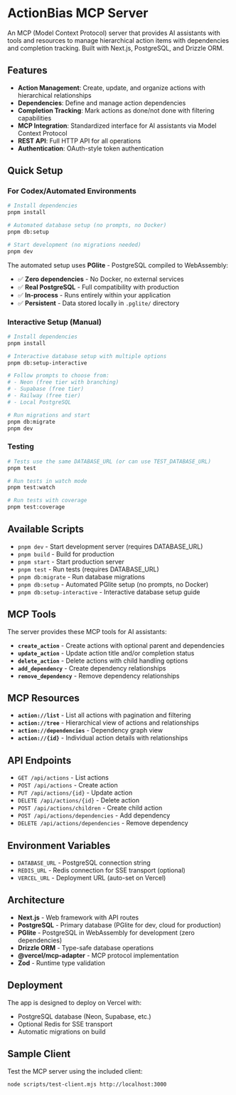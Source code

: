# ActionBias MCP Server

An MCP (Model Context Protocol) server that provides AI assistants with tools and resources to manage hierarchical action items with dependencies and completion tracking. Built with Next.js, PostgreSQL, and Drizzle ORM.

## Features

- **Action Management**: Create, update, and organize actions with hierarchical relationships
- **Dependencies**: Define and manage action dependencies  
- **Completion Tracking**: Mark actions as done/not done with filtering capabilities
- **MCP Integration**: Standardized interface for AI assistants via Model Context Protocol
- **REST API**: Full HTTP API for all operations
- **Authentication**: OAuth-style token authentication

## Quick Setup

### For Codex/Automated Environments

```bash
# Install dependencies
pnpm install

# Automated database setup (no prompts, no Docker)
pnpm db:setup

# Start development (no migrations needed)
pnpm dev
```

The automated setup uses **PGlite** - PostgreSQL compiled to WebAssembly:
- ✅ **Zero dependencies** - No Docker, no external services
- ✅ **Real PostgreSQL** - Full compatibility with production
- ✅ **In-process** - Runs entirely within your application
- ✅ **Persistent** - Data stored locally in `.pglite/` directory

### Interactive Setup (Manual)

```bash
# Install dependencies  
pnpm install

# Interactive database setup with multiple options
pnpm db:setup-interactive

# Follow prompts to choose from:
# - Neon (free tier with branching)
# - Supabase (free tier)  
# - Railway (free tier)
# - Local PostgreSQL

# Run migrations and start
pnpm db:migrate
pnpm dev
```

### Testing

```bash
# Tests use the same DATABASE_URL (or can use TEST_DATABASE_URL)
pnpm test

# Run tests in watch mode  
pnpm test:watch

# Run tests with coverage
pnpm test:coverage
```

## Available Scripts

- `pnpm dev` - Start development server (requires DATABASE_URL)
- `pnpm build` - Build for production
- `pnpm start` - Start production server
- `pnpm test` - Run tests (requires DATABASE_URL)
- `pnpm db:migrate` - Run database migrations
- `pnpm db:setup` - Automated PGlite setup (no prompts, no Docker)
- `pnpm db:setup-interactive` - Interactive database setup guide

## MCP Tools

The server provides these MCP tools for AI assistants:

- **`create_action`** - Create actions with optional parent and dependencies
- **`update_action`** - Update action title and/or completion status  
- **`delete_action`** - Delete actions with child handling options
- **`add_dependency`** - Create dependency relationships
- **`remove_dependency`** - Remove dependency relationships

## MCP Resources

- **`action://list`** - List all actions with pagination and filtering
- **`action://tree`** - Hierarchical view of actions and relationships
- **`action://dependencies`** - Dependency graph view
- **`action://{id}`** - Individual action details with relationships

## API Endpoints

- `GET /api/actions` - List actions
- `POST /api/actions` - Create action
- `PUT /api/actions/{id}` - Update action
- `DELETE /api/actions/{id}` - Delete action
- `POST /api/actions/children` - Create child action
- `POST /api/actions/dependencies` - Add dependency
- `DELETE /api/actions/dependencies` - Remove dependency

## Environment Variables

- `DATABASE_URL` - PostgreSQL connection string
- `REDIS_URL` - Redis connection for SSE transport (optional)
- `VERCEL_URL` - Deployment URL (auto-set on Vercel)

## Architecture

- **Next.js** - Web framework with API routes
- **PostgreSQL** - Primary database (PGlite for dev, cloud for production)
- **PGlite** - PostgreSQL in WebAssembly for development (zero dependencies)
- **Drizzle ORM** - Type-safe database operations
- **@vercel/mcp-adapter** - MCP protocol implementation
- **Zod** - Runtime type validation

## Deployment

The app is designed to deploy on Vercel with:
- PostgreSQL database (Neon, Supabase, etc.)
- Optional Redis for SSE transport
- Automatic migrations on build

## Sample Client

Test the MCP server using the included client:

```bash
node scripts/test-client.mjs http://localhost:3000
```
